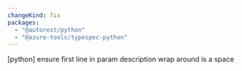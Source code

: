 ```yaml
---
changeKind: fix
packages:
  - "@autorest/python"
  - "@azure-tools/typespec-python"
---
```


[python] ensure first line in param description wrap around is a space